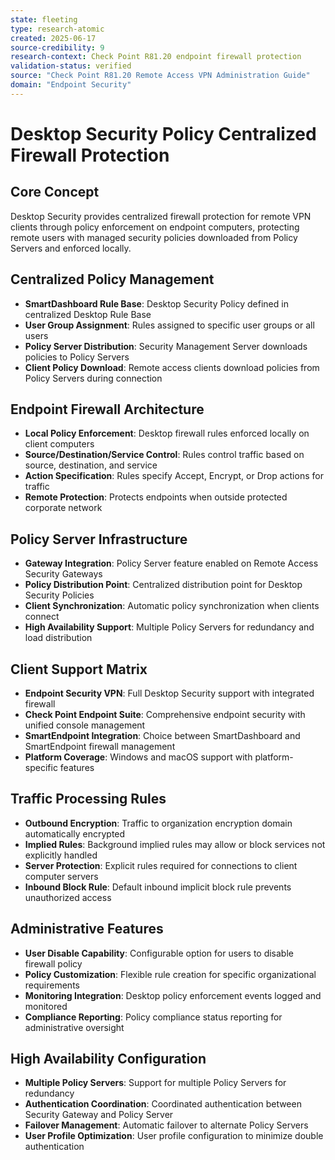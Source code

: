 ```yaml
---
state: fleeting
type: research-atomic
created: 2025-06-17
source-credibility: 9
research-context: Check Point R81.20 endpoint firewall protection
validation-status: verified
source: "Check Point R81.20 Remote Access VPN Administration Guide"
domain: "Endpoint Security"
---
```


# Desktop Security Policy Centralized Firewall Protection

## Core Concept
Desktop Security provides centralized firewall protection for remote VPN clients through policy enforcement on endpoint computers, protecting remote users with managed security policies downloaded from Policy Servers and enforced locally.

## Centralized Policy Management
- **SmartDashboard Rule Base**: Desktop Security Policy defined in centralized Desktop Rule Base
- **User Group Assignment**: Rules assigned to specific user groups or all users
- **Policy Server Distribution**: Security Management Server downloads policies to Policy Servers
- **Client Policy Download**: Remote access clients download policies from Policy Servers during connection

## Endpoint Firewall Architecture
- **Local Policy Enforcement**: Desktop firewall rules enforced locally on client computers
- **Source/Destination/Service Control**: Rules control traffic based on source, destination, and service
- **Action Specification**: Rules specify Accept, Encrypt, or Drop actions for traffic
- **Remote Protection**: Protects endpoints when outside protected corporate network

## Policy Server Infrastructure
- **Gateway Integration**: Policy Server feature enabled on Remote Access Security Gateways
- **Policy Distribution Point**: Centralized distribution point for Desktop Security Policies
- **Client Synchronization**: Automatic policy synchronization when clients connect
- **High Availability Support**: Multiple Policy Servers for redundancy and load distribution

## Client Support Matrix
- **Endpoint Security VPN**: Full Desktop Security support with integrated firewall
- **Check Point Endpoint Suite**: Comprehensive endpoint security with unified console management
- **SmartEndpoint Integration**: Choice between SmartDashboard and SmartEndpoint firewall management
- **Platform Coverage**: Windows and macOS support with platform-specific features

## Traffic Processing Rules
- **Outbound Encryption**: Traffic to organization encryption domain automatically encrypted
- **Implied Rules**: Background implied rules may allow or block services not explicitly handled
- **Server Protection**: Explicit rules required for connections to client computer servers
- **Inbound Block Rule**: Default inbound implicit block rule prevents unauthorized access

## Administrative Features
- **User Disable Capability**: Configurable option for users to disable firewall policy
- **Policy Customization**: Flexible rule creation for specific organizational requirements
- **Monitoring Integration**: Desktop policy enforcement events logged and monitored
- **Compliance Reporting**: Policy compliance status reporting for administrative oversight

## High Availability Configuration
- **Multiple Policy Servers**: Support for multiple Policy Servers for redundancy
- **Authentication Coordination**: Coordinated authentication between Security Gateway and Policy Server
- **Failover Management**: Automatic failover to alternate Policy Servers
- **User Profile Optimization**: User profile configuration to minimize double authentication